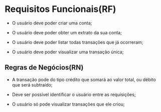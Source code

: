 
# Requisitos Funcionais(RF)



- O usuário deve poder criar uma conta;

- O usuário deve poder obter um extrato da sua conta;

- O usuário deve poder listar todas transações que já ocorreram;

-  O usuário deve poder visualizar uma transação única;

## Regras de Negócios(RN)

- A transação pode do tipo crédito que somará ao valor total, ou débito que será subtraído;

- Deve ser possível identificar o usuário entre as requisições;

-  O usuário só pode visualizar transações que ele criou;

